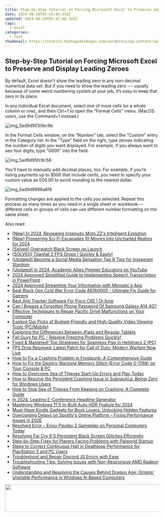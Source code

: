```yaml
---
title: Step-by-Step Tutorial on Forcing Microsoft Excel to Preserve and Display Leading Zeroes
date: 2024-08-28T05:41:48.335Z
updated: 2024-08-29T05:41:48.335Z
tags:
  - excel
categories:
  - tech
thumbnail: https://static1.howtogeekimages.com/wordpress/wp-content/uploads/2018/04/img_5ad9da0c2cec7.png
---
```


## Step-by-Step Tutorial on Forcing Microsoft Excel to Preserve and Display Leading Zeroes

By default, Excel doesn't show the leading zero in any non-decimal numerical data set. But if you need to show the leading zero --- usually because of some weird numbering system at your job, it’s easy to keep that zero in its place.

 In any individual Excel document, select one of more cells (or a whole column or row), and then Ctrl+1 to open the “Format Cells” menu. (MacOS users, use the Command+1 instead.)

![img_5ad9d9030bc9b](https://static1.howtogeekimages.com/wordpress/wp-content/uploads/2018/04/img_5ad9d9030bc9b.png) 

 In the Format Cells window, on the “Number” tab, select the “Custom” entry in the Category list. In the "Type" field on the right, type zeroes indicating the number of digits you want displayed. For example, if you always want to see four digits, type "0000" into the field.

![img_5ad9d95fc9c58](https://static1.howtogeekimages.com/wordpress/wp-content/uploads/2018/04/img_5ad9d95fc9c58.png) 

 You’ll have to manually add decimal places, too. For example, if you’re listing payments up to $500 that include cents, you need to specify your custom value as 000.00 to avoid rounding to the nearest dollar.

![img_5ad9d9996a6f6](https://static1.howtogeekimages.com/wordpress/wp-content/uploads/2018/04/img_5ad9d9996a6f6.png) 

 Formatting changes are applied to the cells you selected. Repeat this process as many times as you need in a single sheet or workbook---different cells or groups of cells can use different number formatting on the same sheet.

<ins class="adsbygoogle"
     style="display:block"
     data-ad-format="autorelaxed"
     data-ad-client="ca-pub-7571918770474297"
     data-ad-slot="1223367746"></ins>



<ins class="adsbygoogle"
     style="display:block"
     data-ad-client="ca-pub-7571918770474297"
     data-ad-slot="8358498916"
     data-ad-format="auto"
     data-full-width-responsive="true"></ins>

<span class="atpl-alsoreadstyle">Also read:</span>
<div><ul>
<li><a href="https://fox-cloud.techidaily.com/new-in-2024-reviewing-ingenuity-moto-z2s-intelligent-evolution/"><u>[New] In 2024, Reviewing Ingenuity  Moto Z2's Intelligent Evolution</u></a></li>
<li><a href="https://fox-direct.techidaily.com/new-pioneering-sci-fi-escapades-10-movies-into-uncharted-realms-for-2024/"><u>[New] Pioneering Sci-Fi Escapades  10 Movies Into Uncharted Realms for 2024</u></a></li>
<li><a href="https://win-blog.techidaily.com/solved-overwatch-black-screen-on-launch/"><u>[Solved] Overwatch Black Screen on Launch</u></a></li>
<li><a href="https://win-blog.techidaily.com/1722996612370-solved-titanfall-2-fps-drops-quickly-and-easily/"><u>[SOLVED] Titanfall 2 FPS Drops | Quickly & Easily!</u></a></li>
<li><a href="https://extra-tips.techidaily.com/updated-become-a-social-media-sensation-top-9-tips-for-instagram-stardom/"><u>[Updated] Become a Social Media Sensation  Top 9 Tips for Instagram Stardom</u></a></li>
<li><a href="https://facebook-record-videos.techidaily.com/updated-in-2024-academic-allies-premier-educators-on-youtube/"><u>[Updated] In 2024, Academic Allies  Premier Educators on YouTube</u></a></li>
<li><a href="https://fox-glue.techidaily.com/2024-approved-simplified-guide-to-implementing-speech-transcription-in-powerpoint/"><u>2024 Approved  Simplified Guide to Implementing Speech Transcription in PowerPoint</u></a></li>
<li><a href="https://some-skills.techidaily.com/2024-approved-streamline-your-information-with-mematics-app/"><u>2024 Approved  Streamline Your Information with Mematic's App</u></a></li>
<li><a href="https://win-blog.techidaily.com/beat-black-ops-cold-war-error-code-887a0005-ultimate-fix-guide-for-gamers/"><u>Beat Black Ops Cold War Error Code 887A0005 - Ultimate Fix Guide for Gamers</u></a></li>
<li><a href="https://android-location-track.techidaily.com/best-anti-tracker-software-for-poco-c65-drfone-by-drfone-virtual-android/"><u>Best Anti Tracker Software For Poco C65 | Dr.fone</u></a></li>
<li><a href="https://android-unlock.techidaily.com/can-i-bypass-a-forgotten-phone-password-of-samsung-galaxy-a14-4g-by-drfone-android/"><u>Can I Bypass a Forgotten Phone Password Of Samsung Galaxy A14 4G?</u></a></li>
<li><a href="https://win-blog.techidaily.com/effective-techniques-to-repair-pacific-drive-malfunctions-on-your-computer/"><u>Effective Techniques to Repair Pacific Drive Malfunctions on Your Computer</u></a></li>
<li><a href="https://extra-resources.techidaily.com/explore-our-picks-of-budget-friendly-and-high-quality-video-viewing-tools-pcmobile/"><u>Explore Our Picks of Budget-Friendly and High-Quality Video Viewing Tools (PC/Mobile)</u></a></li>
<li><a href="https://techno-recovery.techidaily.com/exploring-the-differences-between-ipads-and-regular-tablets/"><u>Exploring the Differences Between iPads and Regular Tablets</u></a></li>
<li><a href="https://win-blog.techidaily.com/1723013381433-fall-guys-for-pc-resolve-freezing-problems-quickly/"><u>Fall Guys for PC - Resolve Freezing Problems Quickly!</u></a></li>
<li><a href="https://win-blog.techidaily.com/fixed-and-mastered-top-strategies-for-seamless-play-in-helldivers-2-pc/"><u>Fixed & Mastered! Top Strategies for Seamless Play in Helldivers 2 (PC)</u></a></li>
<li><a href="https://win-blog.techidaily.com/fps-drop-resolved-latest-patch-for-call-of-duty-modern-warfare-now-live/"><u>FPS Drop Resolved: Latest Patch for Call of Duty: Modern Warfare Now Live</u></a></li>
<li><a href="https://win-blog.techidaily.com/how-to-fix-a-crashing-problem-in-frostpunk-a-comprehensive-guide/"><u>How to Fix a Crashing Problem in Frostpunk: A Comprehensive Guide</u></a></li>
<li><a href="https://win-blog.techidaily.com/how-to-fix-the-destiny-warzone-memory-glitch-error-code-0-1766-on-your-console-and-pc/"><u>How to Fix the Destiny Warzone Memory Glitch (Error Code 0-1766) on Your Console & PC</u></a></li>
<li><a href="https://win-blog.techidaily.com/1723001415615-how-to-overcome-sea-of-thieves-start-up-errors-and-play-today/"><u>How to Overcome Sea of Thieves Start-Up Errors and Play Today</u></a></li>
<li><a href="https://win-blog.techidaily.com/how-to-resolve-the-persistent-crashing-issue-in-subnautica-below-zero-for-windows-users/"><u>How to Resolve the Persistent Crashing Issue in Subnautica: Below Zero for Windows Users</u></a></li>
<li><a href="https://win-blog.techidaily.com/how-to-stop-sea-of-thieves-from-keeping-on-crashing-a-complete-guide/"><u>How to Stop Sea of Thieves From Keeping on Crashing: A Complete Guide</u></a></li>
<li><a href="https://extra-support.techidaily.com/in-2024-leading-e-conference-headline-generator/"><u>In 2024, Leading E-Conference Headline Generator</u></a></li>
<li><a href="https://extra-support.techidaily.com/mastering-windows-11s-in-built-auto-hdr-feature-for-2024/"><u>Mastering Windows 11'S In-Built Auto HDR Feature for 2024</u></a></li>
<li><a href="https://tech-hub.techidaily.com/must-have-kindle-gadgets-for-book-lovers-unlocking-hidden-features/"><u>Must-Have Kindle Gadgets for Book Lovers: Unlocking Hidden Features</u></a></li>
<li><a href="https://win-blog.techidaily.com/overcoming-delays-on-spotifys-online-platform-fixing-performance-issues-in-202e/"><u>Overcoming Delays on Spotify's Online Platform – Fixing Performance Issues in 202E</u></a></li>
<li><a href="https://win-blog.techidaily.com/resolved-error-enjoy-payday-2-gameplay-on-personal-computers-today/"><u>Resolved Error - Enjoy Payday 2 Gameplay on Personal Computers Today</u></a></li>
<li><a href="https://win-blog.techidaily.com/resolving-far-cry-6s-persistent-black-screen-glitches-efficiently/"><u>Resolving Far Cry 6'S Persistent Black Screen Glitches Efficiently</u></a></li>
<li><a href="https://win-blog.techidaily.com/step-by-step-fixes-for-players-facing-problems-with-palworld-startup/"><u>Step-by-Step Fixes for Players Facing Problems with Palworld Startup</u></a></li>
<li><a href="https://win-blog.techidaily.com/steps-to-correct-continuous-halt-in-deathloop-performance-for-playstation-5-and-pc-users/"><u>Steps to Correct Continuous Halt in Deathloop Performance for PlayStation 5 and PC Users</u></a></li>
<li><a href="https://win-blog.techidaily.com/troubleshoot-and-repair-discord-js-errors-with-ease/"><u>Troubleshoot and Repair Discord JS Errors with Ease</u></a></li>
<li><a href="https://win-blog.techidaily.com/troubleshooting-tips-solving-issues-with-non-responsive-amd-radeon-software/"><u>Troubleshooting Tips: Solving Issues with Non-Responsive AMD Radeon Software</u></a></li>
<li><a href="https://win-blog.techidaily.com/understanding-and-resolving-the-causes-behind-dragon-age-origins-unstable-performance-in-windows-n-based-computers/"><u>Understanding and Resolving the Causes Behind Dragon Age: Origins' Unstable Performance in Windows N-Based Computers</u></a></li>
</ul></div>

<!-- affiliate ads begin -->
<a href="https://zonlipartnershipprogram.pxf.io/c/5597632/1596691/17882" target="_top" id="1596691"><img src="//a.impactradius-go.com/display-ad/17882-1596691" border="0" alt="" width="728" height="90"/></a><img height="0" width="0" src="https://imp.pxf.io/i/5597632/1596691/17882" style="position:absolute;visibility:hidden;" border="0" />
<!-- affiliate ads end -->